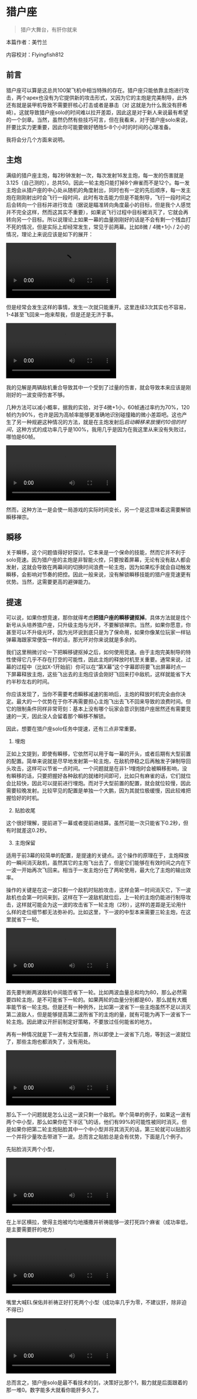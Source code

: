 # 猎户座

> 猎户大舞台，有肝你就来

本篇作者：美竹兰

内容校对：Flyingfish812

## 前言

猎户座可以算是这总共100架飞机中相当特殊的存在。猎户座只能依靠主炮进行攻击，两个apex也没有为它提供新的攻击形式，又因为它的主炮是完美制导，此外还有就是装甲机导致不需要肝核心打击或者是暴击（对 这就是为什么我没有肝希崎）。这就导致猎户座solo的时间难以拉开差距，因此这是对于新人来说最有希望的一个剑章。当然，虽然仍然有些技巧可言，但在我看来，对于猎户座solo来说，肝要比实力更重要，因此你可能要做好牺牲5-8个小时的时间的心理准备。

我将会分几个方面来说明。

## 主炮

满级的猎户座主炮，每2秒钟发射一次，每次发射16发主炮，每一发的伤害就是3.125（自己测的），总共50。因此一轮主炮只能打掉8个麻雀而不是12个。每一发主炮会从猎户座的中心处从随机的角度射出，同时也有一定的先后顺序，每一发主炮在刚刚射出时会飞行一段时间，此时有攻击能力但是不能制导，飞行一段时间之后会转向一个目标并进行攻击（据说是瞄准转向角度最小的目标，但是我个人感觉并不完全这样，然而这其实不重要），如果说飞行过程中目标被消灭了，它就会再转向另一个目标。所以说理论上如果一幕的血量刚刚好的话是不会有剩一个残血打不死的情况，但是实际上却经常发生，常见于前两幕。比如8微 / 4微+1小 / 2小的情况，理论上来说应该是如下的展开：

<video src="/Orion/1.mp4" controls></video>

但是经常会发生这样的事情，发生一次就只能重开。这里连续3次其实也不容易，1-4甚至飞回来一炮来帮我，但是还是无济于事。

<video src="/Orion/2.mp4" controls></video>

我的见解是两辆敌机重合导致其中一个受到了过量的伤害，就会导致本来应该是刚刚好的一波变得伤害不够。

几种方法可以减小概率，据我的实验，对于4微+1小，60帧通过率约为70%，120帧约为90%，也许是因为高帧率能够更准确地识别碰撞箱的微小差距吧。这也产生了另一种规避这种情况的方法，就是在主炮发射后*启动瞬移来放慢约10倍的时间*，这种方式的成功率几乎是100%，我用几乎是因为在我这里从来没有失败过，哪怕是60帧。

<video src="/Orion/3.mp4" controls></video>

然而，这种方法一是会使一局游戏的实际时间变长，另一个是这意味着这需要解锁瞬移禅宗。

## 瞬移

关于瞬移，这个问题值得好好探讨。它本来是一个保命的技能，然而它并不利于solo竞速。因为猎户座的主炮是非智能火控，只要按着屏幕，无论有没有敌人都会发射，这就会导致在两幕间的切换时间浪费一轮主炮，因为如果松手就会自动触发瞬移，会影响对节奏的把控。因此一般来说，没有解锁瞬移技能的猎户座竞速更有优势。当然，这需要更高的避弹能力。

## 提速

可以说，如果你想竞速，那你就得考虑**把猎户座的瞬移键抠掉**。具体方法就是找个新号从头培养猎户座，只升级主炮与光环，不要解锁禅宗。当然，如果你愿意，你甚至可以不升级光环，因为光环说到底只是为了保命用，如果你像某位玩家一样钻弹幕海跟家常便饭一样的话，那光环对你来说就是多余的。

我们这里稍微讨论一下把瞬移键抠掉之后，如何使用竞速。由于主炮完美制导的特性使得它几乎不存在打空的可能性，因此主炮的释放时机至关重要。通常来说，过幕的过程中（比如X-1开始前）你可以在“第X幕”这个字幕即将要飞出屏幕时点一下屏幕释放主炮，这些飞出去的主炮应该会刚好飞回来打中敌机，这样就能省下大约半秒左右的时间。

你应该发现了，当你不需要考虑瞬移减速的影响后，主炮的释放时机完全由你决定。最大的一个优势在于你不再需要担心主炮飞出去飞不回来导致的浪费时间。但它的限制条件同样非常苛刻：基本上没有哪个玩家会意识到猎户座居然还有需要竞速的一天，因此没人会留着那个瞬移不解锁。

因此，想要在猎户座solo任务中提速，还有三点非常重要。

1. 埋炮

正如上文提到，即使有瞬移，它依然可以用于每一幕的开头，或者后期有大型前置的配置。简单来说就是尽早地发射第一轮主炮，在敌机停稳之后再触发子弹制导回头攻击，这样可以节省一点时间。一个问题就是在非1-1埋炮时会被瞬移影响，没有瞬移的话，只要把握好各种敌机的就绪时间即可，比如只有麻雀的话，它们就位会比较快，因此可以提前进行埋炮。而对于大型前置的配置，就会就位较慢，因此需要较晚发射。比较罕见的配置是单独一个大鹏，因为其就位极缓慢，因此较难把握恰好的时机。

2. 贴脸收尾

这个很好理解，提前进下一幕或者提前进结算。虽然可能一次只能省下0.2秒，但有时就差这0.2秒。

3. 主炮保留

适用于前3幕的较简单的配置，是提速的关键点。这个操作的原理在于，主炮释放的一瞬间消灭敌机，虽然其它的主炮飞出去了，但是它们能够在有效时间之内在下一波一开始再次飞回来。相当于一发主炮分在了两轮使用，最大化了主炮的输出效率。

操作的关键是在这一波只剩一个敌机时贴脸攻击，这样会第一时间消灭它，下一波敌机也会第一时间来到，这样在下一波敌机就位后，上一轮的主炮仍能进行制导攻击，这样就可能会为这一波的攻击省下一轮主炮（2秒），这样的差距是无论用什么样的走位细节都无法弥补的。比如这里，下一波的中型本来需要三轮主炮，在这里就省下一轮。

<video src="/Orion/8.mp4" controls></video>

首先要判断两波敌机中间能否省下一轮。比如两波血量总和均为80，那么必然需要四轮主炮，是不可能省下一轮的。如果两轮的血量分别都是60，那么就有大概率能节省一轮主炮。但是还有一种例外，比如第一波省下一些主炮虽然不足以消灭第二波敌人，但是能够提高第二波所省下的主炮的量，就有可能为再下一波省下一轮主炮。因此建议开肝前制定好策略，不要放过任何能省的地方。

再有一种情况就是下一波有大型前置，所以即使上一波省下几炮，等到这一波就位了，那些主炮也都消失了，没有用处。

<video src="/Orion/4.mp4" controls></video>

那么下一个问题就是怎么让这一波只剩一个敌机。举个简单的例子，如果这一波有两个中小型，那么如果你在下半区飞的话，他们有99%的可能性被同时消灭。但是如果你把第二轮主炮贴脸其中一个中小型并将其消灭的话，第三轮就可以贴脸另一个并将少量攻击带进下一波。总而言之贴脸总是会有优势，下面是几个例子。

先贴脸消灭两个小型，

<video src="/Orion/5.mp4" controls></video>

在上半区横拉，使得主炮被均匀地播撒并祈祷能够一波打死四个麻雀（成功率低，是主要需要肝的地方）

<video src="/Orion/6.mp4" controls></video>

嘴里大喊EL保佑并祈祷正好打死两个小型（成功率几乎为零，不建议肝，除非迫不得已）

<video src="/Orion/7.mp4" controls></video>

总而言之，猎户座solo是最不看技术的剑，决策好比那个1，毅力就是后面跟着的那一堆0。数字能多大就看你能肝多久了。